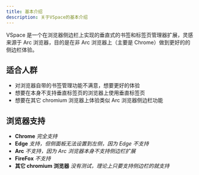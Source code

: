 ```yaml
---
title: 基本介绍
description: 关于VSpace的基本介绍
---
```


VSpace 是一个在浏览器侧边栏上实现的垂直式的书签和标签页管理器扩展，灵感来源于 Arc 浏览器，目的是在非 Arc 浏览器上（主要是 Chrome）做到更好的的侧边栏体验。

## 适合人群

- 对浏览器自带的书签管理功能不满意，想要更好的体验
- 想要在本身不支持垂直标签页的浏览器上使用垂直标签页
- 想要在其它 chromium 浏览器上体验类似 Arc 浏览器侧边栏功能

## 浏览器支持

- **Chrome** _完全支持_
- **Edge** _支持，但侧面板无法设置到左侧，因为 Edge 不支持_
- **Arc** _不支持，因为 Arc 浏览器本身不支持侧边栏扩展_
- **FireFox** _不支持_
- **其它 chromium 浏览器** _没有测试，理论上只要支持侧边栏的就支持_
